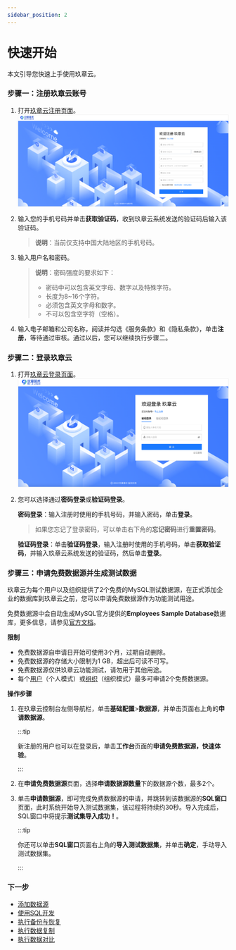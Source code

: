 ```yaml
---
sidebar_position: 2
---
```


# 快速开始

本文引导您快速上手使用玖章云。

### 步骤一：注册玖章云账号

1. 打开[玖章云注册页面](https://console.9z.cloud/user/register)。![registration](./image/registration.png)

2. 输入您的手机号码并单击**获取验证码**，收到玖章云系统发送的验证码后输入该验证码。

   > **说明**：当前仅支持中国大陆地区的手机号码。

3. 输入用户名和密码。

   > **说明**：密码强度的要求如下：
   >
   > - 密码中可以包含英文字母、数字以及特殊字符。
   > - 长度为8~16个字符。
   > - 必须包含英文字母和数字。
   > - 不可以包含空字符（空格）。

4. 输入电子邮箱和公司名称，阅读并勾选《服务条款》和《隐私条款》，单击**注册**，等待通过审核。通过以后，您可以继续执行步骤二。

### 步骤二：登录玖章云

1. 打开[玖章云登录页面](https://console.9z.cloud/)。![login](./image/login.png)

2. 您可以选择通过**密码登录**或**验证码登录**。

   **密码登录**：输入注册时使用的手机号码，并输入密码，单击**登录**。

   > 如果您忘记了登录密码，可以单击右下角的**忘记密码**进行**重置密码**。

   **验证码登录**：单击**验证码登录**，输入注册时使用的手机号码，单击**获取验证码**，并输入玖章云系统发送的验证码，然后单击**登录**。

### 步骤三：申请免费数据源并生成测试数据

玖章云为每个用户以及组织提供了2个免费的MySQL测试数据源，在正式添加企业的数据库到玖章云之前，您可以申请免费数据源作为功能测试用途。

免费数据源中会自动生成MySQL官方提供的**Employees Sample Database**数据库，更多信息，请参见[官方文档](https://dev.mysql.com/doc/employee/en/employees-preface.html)。

**限制**

- 免费数据源自申请日开始可使用3个月，过期自动删除。
- 免费数据源的存储大小限制为1 GB，超出后可读不可写。
- 免费数据源仅供玖章云功能测试，请勿用于其他用途。
- 每个[用户](./account/intro_account#user)（个人模式）或[组织](./account/intro_account#organization)（组织模式）最多可申请2个免费数据源。

**操作步骤**

1. 在玖章云控制台左侧导航栏，单击**基础配置**>**数据源**，并单击页面右上角的**申请数据源**。

   :::tip

   新注册的用户也可以在登录后，单击**工作台**页面的**申请免费数据源，快速体验**。

   :::

2. 在**申请免费数据源**页面，选择**申请数据源数量**下的数据源个数，最多2个。

3. 单击**申请数据源**，即可完成免费数据源的申请，并跳转到该数据源的**SQL窗口**页面，此时系统开始导入测试数据集，该过程将持续约30秒。导入完成后，SQL窗口中将提示**测试集导入成功！**。

   :::tip

   你还可以单击**SQL窗口**页面右上角的**导入测试数据集**，并单击**确定**，手动导入测试数据集。

   :::

### 下一步

* [添加数据源](/configuration/datasource.md)
* [使用SQL开发](/sqldev/intro_sqldev.md)
* [执行备份与恢复](/backup_and_restore/intro_back.md)
* [执行数据复制](/replication/intro_repli.md)
* [执行数据对比](/compare/intro_comp.md)
